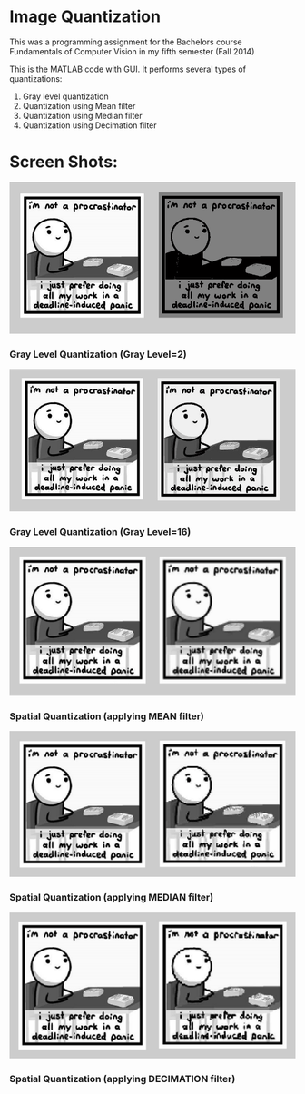 # Image Quantization

This was a programming assignment for the Bachelors course Fundamentals of Computer Vision in my fifth semester (Fall 2014)

This is the MATLAB code with GUI. It performs several types of quantizations:

1. Gray level quantization
2. Quantization using Mean filter
3. Quantization using Median filter
4. Quantization using Decimation filter

# Screen Shots:

![](https://github.com/hmhamza/image-quantization-computer-vision-fall-2014/blob/master/Screenshots/1.%20Gray%20Level%20Quantization%20(Gray%20Level%3D2).jpg)
### Gray Level Quantization (Gray Level=2)
![](https://github.com/hmhamza/image-quantization-computer-vision-fall-2014/blob/master/Screenshots/2.%20Gray%20Level%20Quantization%20(Gray%20Level%3D16).jpg)
### Gray Level Quantization (Gray Level=16)
![](https://github.com/hmhamza/image-quantization-computer-vision-fall-2014/blob/master/Screenshots/3.%20Spatial%20Quantization%20(applying%20MEAN%20filter).jpg)
### Spatial Quantization (applying MEAN filter)
![](https://github.com/hmhamza/image-quantization-computer-vision-fall-2014/blob/master/Screenshots/4.%20Spatial%20Quantization%20(applying%20MEDIAN%20filter).jpg)
### Spatial Quantization (applying MEDIAN filter)
![](https://github.com/hmhamza/image-quantization-computer-vision-fall-2014/blob/master/Screenshots/5.%20Spatial%20Quantization%20(applying%20DECIMATION%20filter).jpg)
### Spatial Quantization (applying DECIMATION filter)
